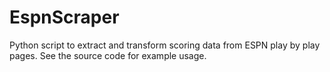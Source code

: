 EspnScraper
===========

Python script to extract and transform scoring data from ESPN play by play pages. See the
source code for example usage.
